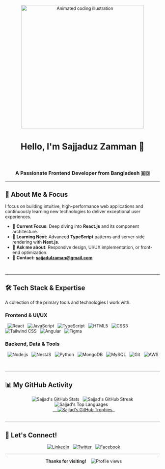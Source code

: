 <div align="center">
  <img src="https://user-images.githubusercontent.com/73097560/115834477-dbab4500-a447-11eb-908a-139537cdac60.gif" width="400" alt="Animated coding illustration" />
  <h1 align="center">Hello, I'm <b>Sajjaduz Zamman</b> 👋</h1>
  <h3 align="center">A Passionate <b>Frontend Developer</b> from Bangladesh 🇧🇩</h3>
</div>

---

## 🚀 About Me & Focus

I focus on building intuitive, high-performance web applications and continuously learning new technologies to deliver exceptional user experiences.

- 🔭 <b>Current Focus:</b> Deep diving into <b>React.js</b> and its component architecture.
- 🌱 <b>Learning Next:</b> Advanced <b>TypeScript</b> patterns and server-side rendering with <b>Next.js</b>.
- 💬 <b>Ask me about:</b> Responsive design, UI/UX implementation, or front-end optimization.
- 📧 <b>Contact:</b> <b>sajjadulzaman@gmail.com</b>

<br>

---

## 🛠️ Tech Stack & Expertise

A collection of the primary tools and technologies I work with.

### Frontend & UI/UX
<p align="left">
  <img src="https://img.shields.io/badge/React-61DAFB?style=for-the-badge&logo=react&logoColor=black" alt="React" />
  <img src="https://img.shields.io/badge/JavaScript-F7DF1E?style=for-the-badge&logo=javascript&logoColor=black" alt="JavaScript" />
  <img src="https://img.shields.io/badge/TypeScript-3178C6?style=for-the-badge&logo=typescript&logoColor=white" alt="TypeScript" />
  <img src="https://img.shields.io/badge/HTML5-E34F26?style=for-the-badge&logo=html5&logoColor=white" alt="HTML5" />
  <img src="https://img.shields.io/badge/CSS3-1572B6?style=for-the-badge&logo=css3&logoColor=white" alt="CSS3" />
  <img src="https://img.shields.io/badge/Tailwind_CSS-06B6D4?style=for-the-badge&logo=tailwindcss&logoColor=white" alt="Tailwind CSS" />
  <img src="https://img.shields.io/badge/Angular-DD0031?style=for-the-badge&logo=angular&logoColor=white" alt="Angular" />
  <img src="https://img.shields.io/badge/Figma-F24E1E?style=for-the-badge&logo=figma&logoColor=white" alt="Figma" />
</p>

### Backend, Data & Tools
<p align="left">
  <img src="https://img.shields.io/badge/Node.js-339933?style=for-the-badge&logo=node.js&logoColor=white" alt="Node.js" />
  <img src="https://img.shields.io/badge/NestJS-E0234E?style=for-the-badge&logo=nestjs&logoColor=white" alt="NestJS" />
  <img src="https://img.shields.io/badge/Python-3776AB?style=for-the-badge&logo=python&logoColor=white" alt="Python" />
  <img src="https://img.shields.io/badge/MongoDB-47A248?style=for-the-badge&logo=mongodb&logoColor=white" alt="MongoDB" />
  <img src="https://img.shields.io/badge/MySQL-4479A1?style=for-the-badge&logo=mysql&logoColor=white" alt="MySQL" />
  <img src="https://img.shields.io/badge/Git-F05032?style=for-the-badge&logo=git&logoColor=white" alt="Git" />
  <img src="https://img.shields.io/badge/AWS-232F3E?style=for-the-badge&logo=amazon-aws&logoColor=white" alt="AWS" />
</p>

<br>

---

## 📊 My GitHub Activity

<div align="center">
  <img src="https://github-readme-stats.vercel.app/api?username=sajjadulzaman&show_icons=true&locale=en&theme=transparent&title_color=0e75b6&icon_color=0e75b6&text_color=333&hide_border=true&ring_color=0e75b6" alt="Sajjad's GitHub Stats" />
  <img src="https://github-readme-streak-stats.herokuapp.com/?user=sajjadulzaman&theme=transparent&date_color=0e75b6&ruler_color=0e75b6&side_time_color=0e75b6&fire=0e75b6&ring=0e75b6&currstreak=0e75b6&hide_border=true" alt="Sajjad's GitHub Streak" />
  <img src="https://github-readme-stats.vercel.app/api/top-langs?username=sajjadulzaman&show_icons=true&locale=en&layout=compact&theme=transparent&title_color=0e75b6&icon_color=0e75b6&text_color=333&hide_border=true" alt="Sajjad's Top Languages" />
  <br>
  <a href="https://github.com/ryo-ma/github-profile-trophy">
    <img src="https://github-profile-trophy.vercel.app/?username=sajjadulzaman&theme=onedark&no-bg=true" alt="Sajjad's GitHub Trophies" />
  </a>
</div>

<br>

---

## 🔗 Let's Connect!

<p align="center">
  <a href="https://linkedin.com/in/sajjadulzaman" target="_blank"><img src="https://img.shields.io/badge/LinkedIn-0077B5?style=for-the-badge&logo=linkedin&logoColor=white" alt="LinkedIn"></a>
  <a href="https://twitter.com/sajjadulzaman nirob" target="_blank"><img src="https://img.shields.io/badge/Twitter-1DA1F2?style=for-the-badge&logo=twitter&logoColor=white" alt="Twitter"></a>
  <a href="https://fb.com/sajjadulzaman nirob" target="_blank"><img src="https://img.shields.io/badge/Facebook-1877F2?style=for-the-badge&logo=facebook&logoColor=white" alt="Facebook"></a>
</p>

---

<div align="center">
  <b>Thanks for visiting!</b> 
  <img src="https://komarev.com/ghpvc/?username=sajjadulzaman&label=Profile%20views&color=0e75b6&style=flat" alt="Profile views" />
</div> 
